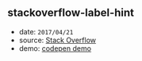 ## stackoverflow-label-hint

* date: `2017/04/21`
* source: [Stack Overflow](http://stackoverflow.com/)
* demo: [codepen demo](https://codepen.io/yrq110/pen/KmzJRb)
